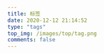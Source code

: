 ```yaml
---
title: 标签
date: 2020-12-12 21:14:52
type: "tags"
top_img: /images/top/tag.png
comments: false
---
```

